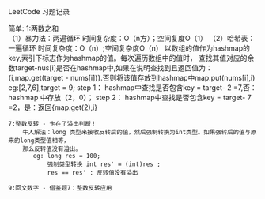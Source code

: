 LeetCode 习题记录

简单:
    1:两数之和           
      （1）暴力法：两遍循环 时间复杂度：O（n方）；空间复度O（1）
      （2）哈希表：一遍循环 时间复杂度：O（n）;空间复杂度O（n）
           以数组的值作为hashmap的key,索引下标志作为hashmap的值。每次遍历数组中的值时，
           查找其值对应的余数target-nus[i]是否在hashmap中,如果在说明查找到且返回值为：
           {i,map.get(target - nums[i])}.否则将该值存放到hashmap中map.put(nums[i],i)
                eg:[2,7,6],target = 9;
                   step 1： hashmap中查找是否包含key = target- 2 =7,否：hashmap 中存放（2，0）；
                   step 2： hashmap中查找是否包含key = target- 7 =2，是：返回{map.get(2),i}
    
    7:整数反转 - 卡在了溢出判断！
        牛人解法：long 类型来接收反转后的值，然后强制转换为int类型。如果强转后的值与原来的long类型值相等，
        那么反转值没有溢出。
           eg: long res = 100;
               强制类型转换 int res' = (int)res ;
               res == res' : 反转值没有溢出
               
    9:回文数字 - 借鉴题7：整数反转应用
    